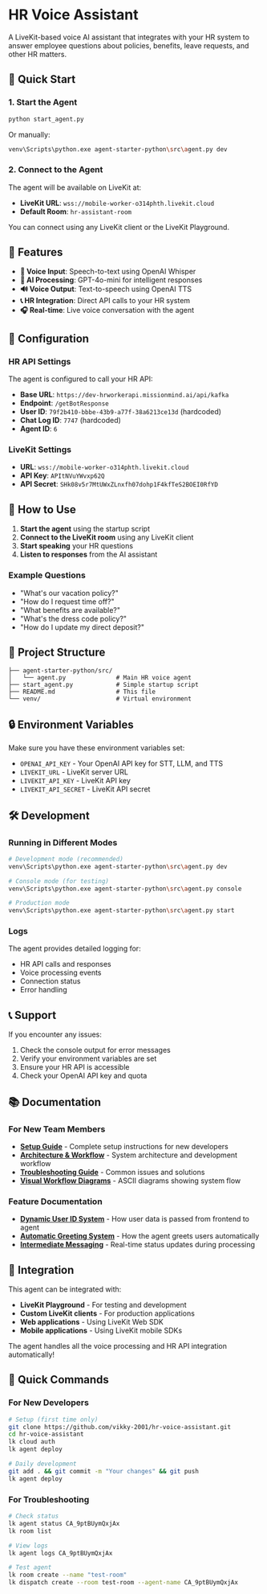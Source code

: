 # HR Voice Assistant

A LiveKit-based voice AI assistant that integrates with your HR system to answer employee questions about policies, benefits, leave requests, and other HR matters.

## 🚀 Quick Start

### 1. Start the Agent
```bash
python start_agent.py
```

Or manually:
```bash
venv\Scripts\python.exe agent-starter-python\src\agent.py dev
```

### 2. Connect to the Agent
The agent will be available on LiveKit at:
- **LiveKit URL**: `wss://mobile-worker-o314phth.livekit.cloud`
- **Default Room**: `hr-assistant-room`

You can connect using any LiveKit client or the LiveKit Playground.

## 🎯 Features

- **🎤 Voice Input**: Speech-to-text using OpenAI Whisper
- **🧠 AI Processing**: GPT-4o-mini for intelligent responses
- **🔊 Voice Output**: Text-to-speech using OpenAI TTS
- **📞 HR Integration**: Direct API calls to your HR system
- **🎧 Real-time**: Live voice conversation with the agent

## 🔧 Configuration

### HR API Settings
The agent is configured to call your HR API:
- **Base URL**: `https://dev-hrworkerapi.missionmind.ai/api/kafka`
- **Endpoint**: `/getBotResponse`
- **User ID**: `79f2b410-bbbe-43b9-a77f-38a6213ce13d` (hardcoded)
- **Chat Log ID**: `7747` (hardcoded)
- **Agent ID**: `6`

### LiveKit Settings
- **URL**: `wss://mobile-worker-o314phth.livekit.cloud`
- **API Key**: `APItNVuYWvxp62Q`
- **API Secret**: `SHk08v5r7MtUWxZLnxfh07dohp1F4kfTeS2BOEI0RfYD`

## 🎤 How to Use

1. **Start the agent** using the startup script
2. **Connect to the LiveKit room** using any LiveKit client
3. **Start speaking** your HR questions
4. **Listen to responses** from the AI assistant

### Example Questions
- "What's our vacation policy?"
- "How do I request time off?"
- "What benefits are available?"
- "What's the dress code policy?"
- "How do I update my direct deposit?"

## 📁 Project Structure

```
├── agent-starter-python/src/
│   └── agent.py              # Main HR voice agent
├── start_agent.py            # Simple startup script
├── README.md                 # This file
└── venv/                     # Virtual environment
```

## 🔒 Environment Variables

Make sure you have these environment variables set:
- `OPENAI_API_KEY` - Your OpenAI API key for STT, LLM, and TTS
- `LIVEKIT_URL` - LiveKit server URL
- `LIVEKIT_API_KEY` - LiveKit API key
- `LIVEKIT_API_SECRET` - LiveKit API secret

## 🛠️ Development

### Running in Different Modes
```bash
# Development mode (recommended)
venv\Scripts\python.exe agent-starter-python\src\agent.py dev

# Console mode (for testing)
venv\Scripts\python.exe agent-starter-python\src\agent.py console

# Production mode
venv\Scripts\python.exe agent-starter-python\src\agent.py start
```

### Logs
The agent provides detailed logging for:
- HR API calls and responses
- Voice processing events
- Connection status
- Error handling

## 📞 Support

If you encounter any issues:
1. Check the console output for error messages
2. Verify your environment variables are set
3. Ensure your HR API is accessible
4. Check your OpenAI API key and quota

## 📚 Documentation

### **For New Team Members**
- **[Setup Guide](./SETUP_GUIDE.md)** - Complete setup instructions for new developers
- **[Architecture & Workflow](./ARCHITECTURE_WORKFLOW.md)** - System architecture and development workflow
- **[Troubleshooting Guide](./TROUBLESHOOTING_GUIDE.md)** - Common issues and solutions
- **[Visual Workflow Diagrams](./WORKFLOW_DIAGRAMS.md)** - ASCII diagrams showing system flow

### **Feature Documentation**
- **[Dynamic User ID System](./DYNAMIC_USER_ID_GUIDE.md)** - How user data is passed from frontend to agent
- **[Automatic Greeting System](./AUTOMATIC_GREETING_GUIDE.md)** - How the agent greets users automatically
- **[Intermediate Messaging](./INTERMEDIATE_MESSAGING_GUIDE.md)** - Real-time status updates during processing

## 🔄 Integration

This agent can be integrated with:
- **LiveKit Playground** - For testing and development
- **Custom LiveKit clients** - For production applications
- **Web applications** - Using LiveKit Web SDK
- **Mobile applications** - Using LiveKit mobile SDKs

The agent handles all the voice processing and HR API integration automatically!

## 🚀 Quick Commands

### **For New Developers**
```bash
# Setup (first time only)
git clone https://github.com/vikky-2001/hr-voice-assistant.git
cd hr-voice-assistant
lk cloud auth
lk agent deploy

# Daily development
git add . && git commit -m "Your changes" && git push
lk agent deploy
```

### **For Troubleshooting**
```bash
# Check status
lk agent status CA_9ptBUymQxjAx
lk room list

# View logs
lk agent logs CA_9ptBUymQxjAx

# Test agent
lk room create --name "test-room"
lk dispatch create --room test-room --agent-name CA_9ptBUymQxjAx
```
